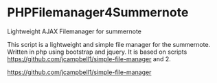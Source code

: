 # PHPFilemanager4Summernote
Lightweight AJAX Filemanager for summernote

This script is a lightweight and simple file manager for the summernote. Written in php using bootstrap and jquery. It is based on scripts https://github.com/jcampbell1/simple-file-manager and 2.

https://github.com/jcampbell1/simple-file-manager
